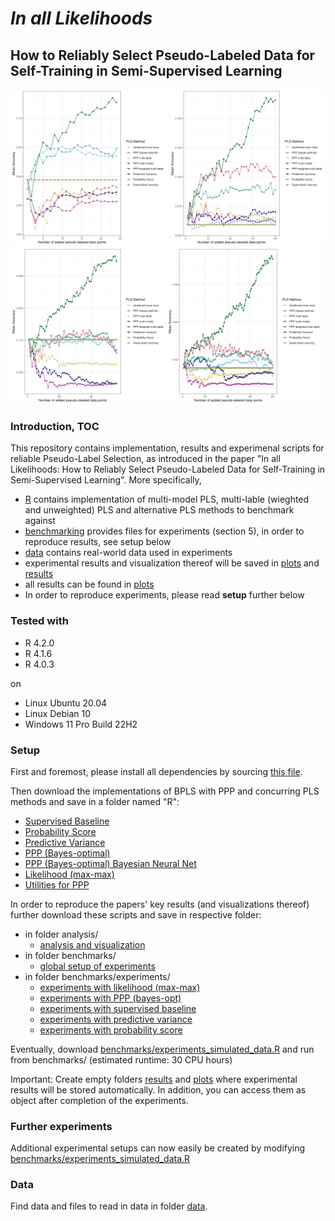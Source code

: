 
# *In all Likelihoods*

## How to Reliably Select Pseudo-Labeled Data for Self-Training in Semi-Supervised Learning

<img src="plots/res_plot_data=simulated_share=0.8_n=60_p=6.png" width="250"> <img src="plots/res_plot_data=simulated_share=0.8_n=100_p=6.png" width="250"><img src="plots/res_plot_data=simulated_share=0.8_n=140_p=6.png" width="250"><img src="plots/res_plot_data=simulated_share=0.8_n=200_p=6.png" width="250">


### Introduction, TOC
This repository contains implementation, results and experimenal scripts for reliable Pseudo-Label Selection, as introduced in the paper "In all Likelihoods: How to Reliably Select Pseudo-Labeled Data for Self-Training in Semi-Supervised Learning". More specifically,

* [R](R) contains implementation of multi-model PLS, multi-lable (wieghted and unweighted) PLS and alternative PLS methods to benchmark against
* [benchmarking](benchmarking) provides files for experiments (section 5), in order to reproduce results, see setup below
* [data](data) contains real-world data used in experiments
* experimental results and visualization thereof will be saved in [plots](plots) and [results](results) 
* all results can be found in [plots](plots) 
* In order to reproduce experiments, please read **setup** further below


### Tested with

- R 4.2.0
- R 4.1.6
- R 4.0.3

on
- Linux Ubuntu 20.04
- Linux Debian 10
- Windows 11 Pro Build 22H2 



### Setup

First and foremost, please install all dependencies by sourcing [this file](_setup_session.R).

Then download the implementations of BPLS with PPP and concurring PLS methods and save in a folder named "R":

* [Supervised Baseline](R/standard_supervised.R)
* [Probability Score](R/standard_self_training_conf.R)
* [Predictive Variance](R/standard_self_training.R)
* [PPP (Bayes-optimal)](R/diff_marg_likelihood_pred_ext.R)
* [PPP (Bayes-optimal) Bayesian Neural Net](R/diff_marg_likelihood_pred_ext_bnn.R)
* [Likelihood (max-max)](R/diff_marg_likelihood_pred.R)
* [Utilities for PPP](R/utils_diff_marg_likelihood.R)


In order to reproduce the papers' key results (and visualizations thereof) further download these scripts and save in respective folder:

* in folder analysis/
    * [analysis and visualization](analyze/analyze.R) 
* in folder benchmarks/
    * [global setup of experiments](benchmarks/run_benchmarks_simulated_data_p=60.R)
* in folder benchmarks/experiments/
    * [experiments with likelihood (max-max)](benchmarks/experiments/benchmark-dml-pred.R)
    * [experiments with PPP (bayes-opt)](benchmarks/experiments/benchmark-dml-pred-ext.R)
    * [experiments with supervised baseline](benchmarks/experiments/_benchmark-standard-supervised.R)
    * [experiments with predictive variance](benchmarks/experiments/_benchmark-standard-self-training.R)
    * [experiments with probability score](benchmarks/experiments/_benchmark-standard-self-training_conf.R)


Eventually, download [benchmarks/experiments_simulated_data.R](benchmarks/experiments_simulated_data.R) and run from benchmarks/ (estimated runtime: 30 CPU hours)

Important: Create empty folders [results](results) and [plots](plots) where experimental results will be stored automatically. In addition, you can access them as object after completion of the experiments.


### Further experiments

Additional experimental setups can now easily be created by modifying [benchmarks/experiments_simulated_data.R](benchmarks/experiments_simulated_data.R)


### Data

Find data and files to read in data in folder [data](data). 



